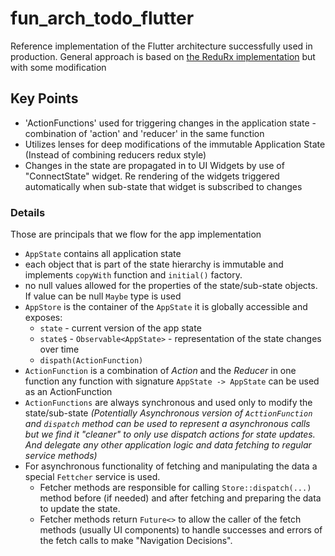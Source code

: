 # fun_arch_todo_flutter

Reference implementation of the Flutter architecture successfully used in production.
General approach is based on [the ReduRx implementation](https://github.com/felangel/flutter_architecture_samples/tree/master/redurx) but with some modification

## Key Points
* 'ActionFunctions' used for triggering changes in the application state - combination of 'action' and 'reducer' in the same function
* Utilizes lenses for deep modifications of the immutable Application State (Instead of combining reducers redux style)
* Changes in the state are propagated in to UI Widgets by use of "ConnectState" widget. Re rendering of the widgets triggered automatically when sub-state that widget is subscribed to changes  

### Details
Those are principals that we flow for the app implementation
- `AppState` contains all application state
- each object that is part of the state hierarchy is immutable and implements `copyWith` function and `initial()` factory.
- no null values allowed for the properties of the state/sub-state objects. If value can be null `Maybe` type is used
- `AppStore` is the container of the `AppState` it is globally accessible and exposes:
    - `state` - current version of the app state
    - `state$` - `Observable<AppState>` - representation of the state changes over time
    - `dispath(ActionFunction)` 
- `ActionFunction` is a combination of _Action_ and the _Reducer_ in one function any function with signature  `AppState -> AppState` can be used as an ActionFunction
- `ActionFunctions` are always synchronous and used  only to modify the state/sub-state
_(Potentially Asynchronous version of `ActtionFunction` and `dispatch` method can be used to represent a asynchronous calls but we find it "cleaner" to only use dispatch actions for state updates. And delegate any  other application logic and data fetching to regular service methods)_
- For asynchronous functionality of fetching and manipulating the data a special `Fettcher` service is used.
    - Fetcher methods are responsible for  calling `Store::dispatch(...)` method before (if needed) and after fetching and preparing the data to update the state.
    - Fetcher methods return `Future<>` to allow the caller of the fetch methods (usually UI components) to handle successes and errors of the fetch calls to make "Navigation Decisions".
    
